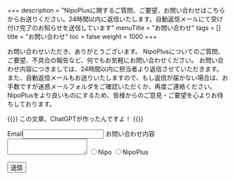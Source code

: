 +++
description = "NipoPlusに関するご質問、ご要望、お問い合わせはこちらからお送りください。24時間以内に返信いたします。自動返信メールにて受け付け完了のお知らせを送信しています"
menuTitle = "お問い合わせ"
tags = []
title = "お問い合わせ"
toc = false
weight = 1000
+++

お問い合わせいただき、ありがとうございます。
NipoPlusについてのご質問、ご要望、不具合の報告など、何でもお気軽にお問い合わせください。
お問い合わせ内容につきましては、24時間以内に担当者より返信させていただきます。  
また、自動返信メールもお送りいたしますので、もし返信が届かない場合は、お手数ですが迷惑メールフォルダをご確認いただくか、再度ご連絡ください。  
NipoPlusをより良いものにするため、皆様からのご意見・ご要望を心よりお待ちしております。

{{<alice pos="right" icon="ok">}}
この文章、ChatGPTが作ったんですよ！
{{</alice>}}

<div id="contactForm">

  <label>Email</label><input type="email" id="mail" />
  <label>お問い合わせ内容</label><textarea id="content"></textarea>
  <label><input type="radio" name="targetRadio" value="Nipo">Nipo</label>
  <label><input type="radio" name="targetRadio" value="NipoPlus">NipoPlus</label>
  <div id="iconField"></div>

  <button onclick="submit()" class="my_button" id="sendButton">送信</button>
  <div id="errormessage" style="color:red"></div>
</div>
<div id="thanks"></div>

<script src="https://cdn.jsdelivr.net/npm/axios/dist/axios.min.js"></script>

<script>
  // let mail = document.getElementById('mail')
  const form = document.getElementById('contactForm');
  const thanks = document.getElementById('thanks');
  const sendButton = document.getElementById('sendButton');
  const errorMessage = document.getElementById('errormessage');
  const checkOption = document.getElementsByName('targetRadio');
  const iconField = document.getElementById('iconField')
  const EMAIL_REG_EXP = /^[A-Za-z0-9]{1}[A-Za-z0-9_.-]*@{1}[A-Za-z0-9_.-]+.[A-Za-z0-9]+$/;
  // ラジオボタン（Nipo/NipoPLus)のクリックイベントを監視。選ばれた方のバナーをセットする
  checkOption.forEach(function(e) {
    e.addEventListener("click", function() {
      const selectNode = document.querySelector("input:checked[name=targetRadio]")
      if (selectNode === null) return
      let img = document.createElement('img')
      img.src = selectNode.value === 'Nipo' ? '/images/nipologo.svg' : '/images/favicon.svg'
      img.id = 'icon'
      img.width = 200
      const oldimg = document.getElementById('icon')
      if (oldimg) {
        iconField.removeChild(oldimg)
      }
      iconField.appendChild(img)
    });
  });
  // メール送信処理
  async function submit () {
    sendButton.disabled = true
    const email = document.getElementById('mail')
    const content = document.getElementById('content')
    const target = document.querySelector("input:checked[name=targetRadio]")
    try {
      if (target === null) throw '問い合わせの製品をNipo/NipoPlusから選択してください'
      if (EMAIL_REG_EXP.test(email.value) === false) throw 'メールアドレスが不正です'
      if (content.value.length === 0) throw '本文が空欄です'
    } catch (e) {
      errorMessage.innerHTML = e
      sendButton.disabled = false
      return
    }

    const config = {
      method: 'POST',
      url: 'https://us-central1-nipo-plus.cloudfunctions.net/inqueryWeb',
      params: {
        email: email.value,
        text: `${content.value}\n【${target.value}】`
      }
    }
    // 完了を待つ必要はない
    axios(config)

    form.setAttribute('style', 'display:none')
    const textNode = document.createTextNode(`お問い合わせありがとうございます。${email.value}宛に確認メールを送ります。5分経過してもメールが届かない場合は再度お問い合わせください`)
    thanks.appendChild(textNode)
    return
  }

</script>
